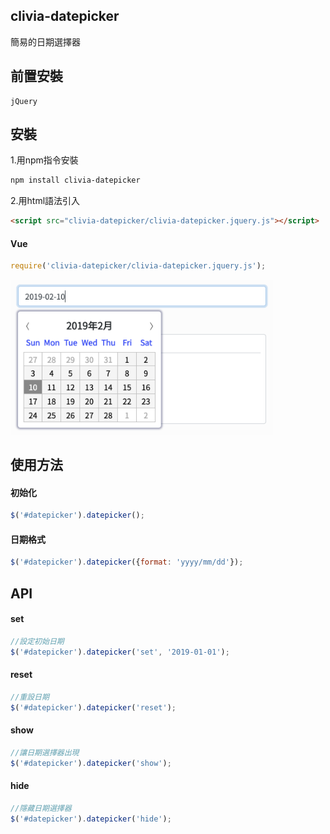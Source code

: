 ## clivia-datepicker
簡易的日期選擇器
## 前置安裝
    jQuery
## 安裝
1.用npm指令安裝
```sh
npm install clivia-datepicker
```
2.用html語法引入
```html
<script src="clivia-datepicker/clivia-datepicker.jquery.js"></script>
```
#### Vue
```javascript
require('clivia-datepicker/clivia-datepicker.jquery.js');
```

<img src="https://github.com/palehorse/photos/blob/master/clivia-datepicker.png" width="420">

## 使用方法
#### 初始化
``` javascript
$('#datepicker').datepicker();
```
#### 日期格式
``` javascript
$('#datepicker').datepicker({format: 'yyyy/mm/dd'});
```
## API
#### set
``` javascript
//設定初始日期
$('#datepicker').datepicker('set', '2019-01-01');
```
#### reset
``` javascript
//重設日期
$('#datepicker').datepicker('reset');
```
#### show
``` javascript
//讓日期選擇器出現
$('#datepicker').datepicker('show');
```
#### hide
``` javascript
//隱藏日期選擇器
$('#datepicker').datepicker('hide');
```
